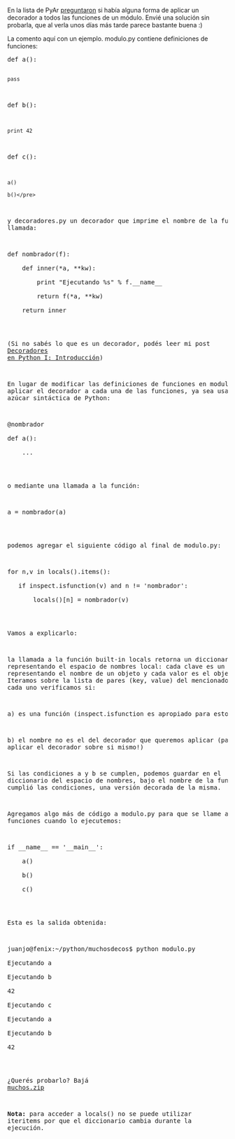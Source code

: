 <html><body><p>En la lista de PyAr <a href="http://www.grulic.org.ar/lurker/message/20100204.020622.c24e333b.en.html" target="_blank">preguntaron</a> si había alguna forma de aplicar un decorador a todos las funciones de un módulo. Envié una solución sin probarla, que al verla unos días más tarde parece bastante buena :)



La comento aquí con un ejemplo. modulo.py contiene definiciones de funciones:

</p><pre>def a():

    pass



def b():

    print 42



def c():

    a()

    b()</pre>

y decoradores.py un decorador que imprime el nombre de la función llamada:

<pre>def nombrador(f):

    def inner(*a, **kw):

        print "Ejecutando %s" % f.__name__

        return f(*a, **kw)

    return inner</pre>

(Si no sabés lo que es un decorador, podés leer mi post <a href="http://www.juanjoconti.com.ar/2008/07/11/decoradores-en-python-i/" target="_blank">Decoradores en Python I: Introducción</a>)



En lugar de modificar las definiciones de funciones en modulo.py para aplicar el decorador a cada una de las funciones, ya sea usando el azúcar sintáctica de Python:

<pre>@nombrador

def a():

    ...</pre>

o mediante una llamada a la función:

<pre>a = nombrador(a)</pre>

podemos agregar el siguiente código al final de modulo.py:

<pre>for n,v in locals().items():

   if inspect.isfunction(v) and n != 'nombrador':

       locals()[n] = nombrador(v)</pre>

Vamos a explicarlo:



la llamada a la función built-in locals retorna un diccionario representando el espacio de nombres local: cada clave es un string representando el nombre de un objeto y cada valor es el objeto en si. Iteramos sobre la lista de pares (key, value) del mencionado dict y por cada uno verificamos si:



a) es una función (inspect.isfunction es apropiado para esto)

b) el nombre no es el del decorador que queremos aplicar (para no aplicar el decorador sobre si mismo!)



Si las condiciones a y b se cumplen, podemos guardar en el diccionario del espacio de nombres, bajo el nombre de la función que cumplió las condiciones, una versión decorada de la misma.



Agregamos algo más de código a modulo.py para que se llame a las funciones cuando lo ejecutemos:

<pre>if __name__ == '__main__':

    a()

    b()

    c()</pre>

Esta es la salida obtenida:

<pre lang="bash">juanjo@fenix:~/python/muchosdecos$ python modulo.py

Ejecutando a

Ejecutando b

42

Ejecutando c

Ejecutando a

Ejecutando b

42</pre>

¿Querés probarlo? Bajá <a href="/wp-content/uploads/2010/02/muchos.zip">muchos.zip</a>



<strong>Nota:</strong> para acceder a locals() no se puede utilizar iteritems por que el diccionario cambia durante la ejecución.</body></html>